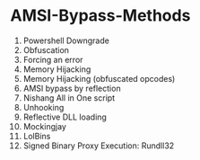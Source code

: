 # AMSI-Bypass-Methods

1. Powershell Downgrade
2. Obfuscation
3. Forcing an error
4. Memory Hijacking
5. Memory Hijacking (obfuscated opcodes)
6. AMSI bypass by reflection
7. Nishang All in One script
8. Unhooking
9. Reflective DLL loading
10. Mockingjay
12. LolBins
13. Signed Binary Proxy Execution: Rundll32

